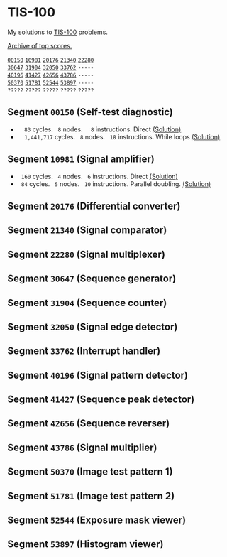 # TIS-100

My solutions to [TIS-100](http://www.zachtronics.com/tis-100/) problems.

[Archive of top scores.](http://www.reddit.com/r/tis100/wiki/index)

[`00150`](#segment-00150-self-test-diagnostic)
[`10981`](#segment-10981-signal-amplifier)
[`20176`](#segment-20176-differential-converter)
[`21340`](#segment-21340-signal-comparator)
[`22280`](#segment-22280-signal-multiplexer)  
[`30647`](#segment-30647-sequence-generator)
[`31904`](#segment-31904-sequence-counter)
[`32050`](#segment-32050-signal-edge-detector)
[`33762`](#segment-33762-interrupt-handler)
`-----`  
[`40196`](#segment-40196-signal-pattern-detector)
[`41427`](#segment-41427-sequence-peak-detector)
[`42656`](#segment-42656-sequence-reverser)
[`43786`](#segment-43786-signal-multiplier)
`-----`  
[`50370`](#segment-50370-image-test-pattern-1)
[`51781`](#segment-51781-image-test-pattern-2)
[`52544`](#segment-52544-exposure-mask-viewer)
[`53897`](#segment-53897-histogram-viewer)
`-----`  
`?????`
`?????`
`?????`
`?????`
`?????`


## Segment `00150` (Self-test diagnostic)
- `  83` cycles.  ` 8` nodes.  `  8` instructions. Direct  [(Solution)](00150.0.asm)
- `  1,441,717` cycles. ` 8` nodes. ` 18` instructions. While loops [(Solution)](00150.1.asm)

## Segment `10981` (Signal amplifier)
- ` 160` cycles. ` 4` nodes. ` 6` instructions. Direct [(Solution)](10981.0.asm)
- ` 84` cycles. ` 5` nodes. ` 10` instructions. Parallel doubling. [(Solution)](10981.1.asm)

## Segment `20176` (Differential converter)

## Segment `21340` (Signal comparator)

## Segment `22280` (Signal multiplexer)

## Segment `30647` (Sequence generator)

## Segment `31904` (Sequence counter)

## Segment `32050` (Signal edge detector)

## Segment `33762` (Interrupt handler)

## Segment `40196` (Signal pattern detector)

## Segment `41427` (Sequence peak detector)

## Segment `42656` (Sequence reverser)

## Segment `43786` (Signal multiplier)

## Segment `50370` (Image test pattern 1)

## Segment `51781` (Image test pattern 2)

## Segment `52544` (Exposure mask viewer)

## Segment `53897` (Histogram viewer)
